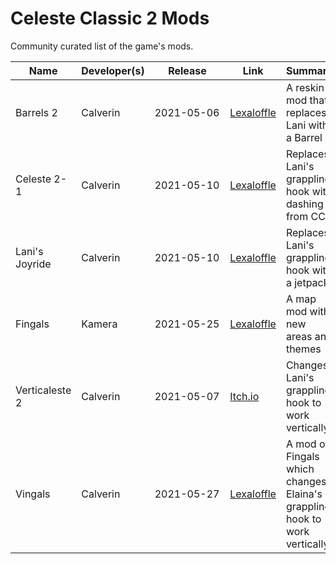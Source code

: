 # Celeste Classic 2 Mods
Community curated list of the game's mods.

Name | Developer(s) | &nbsp;&nbsp;&nbsp;&nbsp;&nbsp;Release&nbsp;&nbsp;&nbsp;&nbsp;&nbsp; | Link | Summary
--- | --- | --- | --- | ---
Barrels 2 | Calverin | 2021-05-06 | [Lexaloffle](https://www.lexaloffle.com/bbs/?tid=42790) | A reskin mod that replaces Lani with a Barrel
Celeste 2-1 | Calverin | 2021-05-10 | [Lexaloffle](https://www.lexaloffle.com/bbs/?tid=42842) | Replaces Lani's grappling hook with dashing from CC1
Lani's Joyride | Calverin | 2021-05-10 | [Lexaloffle](https://www.lexaloffle.com/bbs/?tid=42828) | Replaces Lani's grappling hook with a jetpack
Fingals | Kamera | 2021-05-25 | [Lexaloffle](https://www.lexaloffle.com/bbs/?uid=48988) | A map mod with new areas and themes
Verticaleste 2 | Calverin | 2021-05-07 | [Itch.io](https://kamera.itch.io/fingals) | Changes Lani's grappling hook to work vertically
Vingals | Calverin | 2021-05-27 | [Lexaloffle](https://www.lexaloffle.com/bbs/?uid=45129) | A mod of Fingals which changes Elaina's grappling hook to work vertically
